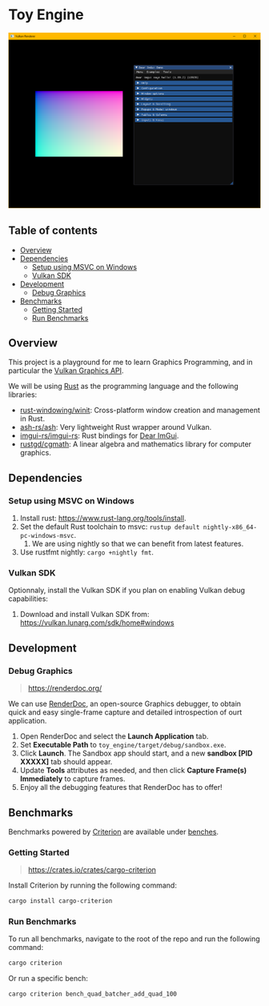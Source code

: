 # Toy Engine

<p align="center">
  <a href="https://github.com/devodev/vulkan-engine">
    <img alt="sandbox1" src="assets/sandbox.png" width="800">
  </a>
</p>

## Table of contents

- [Overview](#overview)
- [Dependencies](#dependencies)
  - [Setup using MSVC on Windows](#setup-using-msvc-on-windows)
  - [Vulkan SDK](#vulkan-sdk)
- [Development](#development)
  - [Debug Graphics](#debug-graphics)
- [Benchmarks](#benchmarks)
  - [Getting Started](#getting-started)
  - [Run Benchmarks](#run-benchmarks)

## Overview

This project is a playground for me to learn Graphics Programming, and in particular the [Vulkan Graphics API](https://www.khronos.org/vulkan/).

We will be using [Rust](https://www.rust-lang.org/) as the programming language and the following libraries:

- [rust-windowing/winit](https://github.com/rust-windowing/winit): Cross-platform window creation and management in Rust.
- [ash-rs/ash](https://github.com/ash-rs/ash): Very lightweight Rust wrapper around Vulkan.
- [imgui-rs/imgui-rs](https://github.com/imgui-rs/imgui-rs): Rust bindings for [Dear ImGui](https://github.com/ocornut/imgui).
- [rustgd/cgmath](https://github.com/rustgd/cgmath): A linear algebra and mathematics library for computer graphics.

## Dependencies

### Setup using MSVC on Windows

1. Install rust: <https://www.rust-lang.org/tools/install>.
2. Set the default Rust toolchain to msvc: `rustup default nightly-x86_64-pc-windows-msvc`.
   1. We are using nightly so that we can benefit from latest features.
3. Use rustfmt nightly: `cargo +nightly fmt`.

### Vulkan SDK

Optionnaly, install the Vulkan SDK if you plan on enabling Vulkan debug capabilities:

1. Download and install Vulkan SDK from: <https://vulkan.lunarg.com/sdk/home#windows>

## Development

### Debug Graphics

> <https://renderdoc.org/>

We can use [RenderDoc](https://renderdoc.org/), an open-source Graphics debugger, to obtain
quick and easy single-frame capture and detailed introspection of ourt application.

1. Open RenderDoc and select the **Launch Application** tab.
2. Set **Executable Path** to `toy_engine/target/debug/sandbox.exe`.
3. Click **Launch**. The Sandbox app should start, and a new **sandbox [PID XXXXX]** tab should appear.
4. Update **Tools** attributes as needed, and then click **Capture Frame(s) Immediately** to capture frames.
5. Enjoy all the debugging features that RenderDoc has to offer!

## Benchmarks

Benchmarks powered by [Criterion](https://github.com/bheisler/criterion.rs) are available under [benches](./benches/).

### Getting Started

> <https://crates.io/crates/cargo-criterion>

Install Criterion by running the following command:

```bash
cargo install cargo-criterion
```

### Run Benchmarks

To run all benchmarks, navigate to the root of the repo and run the following command:

```bash
cargo criterion
```

Or run a specific bench:

```bash
cargo criterion bench_quad_batcher_add_quad_100
```

